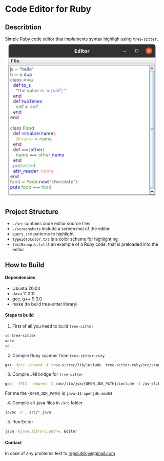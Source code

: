# Code Editor for Ruby
## Describtion
Simple Ruby code editor that implements syntax highligh using `tree-sitter`.
<img src="screenshots/Editor.png" width=600 align=center>
## Project Structure

- `./src` contains code editor source files
- `./screenshots` include a screenshot of the editor
- `query.scm` patterns to highlight
- `typeIdToColor.txt` is a color scheme for highlighting
- `textExample.txt` is an example of a Ruby code, that is preloaded into the editor

## How to Build

#### Dependencies
- Ubuntu 20.04
- Java 11.0.11
- gcc, g++ 9.3.0
- make (to build tree-sitter library)
 
#### Steps to build

1) First of all you need to build `tree-sitter`
```sh
cd tree-sitter
make
cd ..
```
2) Compile Ruby scanner from `tree-sitter-ruby`
```sh
g++ -fpic -shared -I tree-sitter/lib/include  tree-sitter-ruby/src/scanner.cc -o libscan.so
```
3) Compile JNI bridge for `tree-sitter`
```sh
gcc  -fPIC  -shared -I /usr/lib/jvm/{OPEN_JDK_PATH}/include -I /usr/lib/jvm/{OPEN_JDK_PATH}/include/linux -I tree-sitter/lib/include tree-sitter-ruby/src/parser.c  src/Treesitter.c -o  libjnicode.so -Ltree-sitter -l:libtree-sitter.a -L. -Wl,-rpath=. -Wall  -lscan -w
```

For me the `{OPEN_JDK_PATH}` is `java-11-openjdk-amd64`

4) Compile all .java files in `/src` folder
```sh
javac -d . src/*.java 
```
5) Run Editor
```sh
java -Djava.library.path=. Editor
```

#### Contact
In case of any problems text to mgslutskiy@gmail.com
